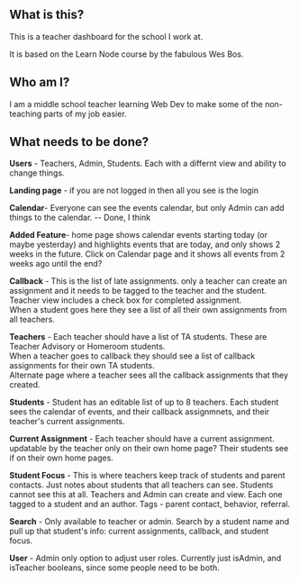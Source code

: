## What is this?

This is a teacher dashboard for the school I work at.


It is based on the Learn Node course by the fabulous Wes Bos.

## Who am I?

I am a middle school teacher learning Web Dev to make some of the non-teaching parts of my job easier.

## What needs to be done?

**Users** - Teachers, Admin, Students.  Each with a differnt view and ability to change things.


**Landing page** - if you are not logged in then all you see is the login


**Calendar**- Everyone can see the events calendar, but only Admin can add things to the calendar. -- Done, I think

**Added Feature**- home page shows calendar events starting today (or maybe yesterday) and highlights events that are today, and only shows 2 weeks in the future.  Click on Calendar page and it shows all events from 2 weeks ago until the end?

**Callback** - This is the list of late assignments.  only a teacher can create an assignment and it needs to be tagged to the teacher and the student.  Teacher view includes a check box for completed assignment.  
When a student goes here they see a list of all their own assignments from all teachers.  

**Teachers** - Each teacher should have a list of TA students.  These are Teacher Advisory or Homeroom students.  
When a teacher goes to callback they should see a list of callback assignments for their own TA students.  
Alternate page where a teacher sees all the callback assignments that they created.

**Students** - Student has an editable list of up to 8 teachers.  Each student sees the calendar of events, and their callback assignmnets, and their teacher's current assignments.  

**Current Assignment** - Each teacher should have a current assignment.  updatable by the teacher only on their own home page?  Their students see if on their own home pages. 

**Student Focus** - This is where teachers keep track of students and parent contacts.  Just notes about students that all teachers can see.  Students cannot see this at all.  Teachers and Admin can create and view.  Each one tagged to a student and an author.  Tags - parent contact, behavior, referral.  



**Search** - Only available to teacher or admin.  Search by a student name and pull up that student's info: current assignments, callback, and student focus.  

**User** - Admin only option to adjust user roles.  Currently just isAdmin, and isTeacher booleans, since some people need to be both.  